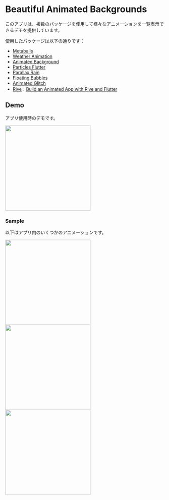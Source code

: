 # Beautiful Animated Backgrounds

このアプリは、複数のパッケージを使用して様々なアニメーションを一覧表示できるデモを提供しています。

使用したパッケージは以下の通りです：

- [Metaballs](https://pub.dev/packages/metaballs)
- [Weather Animation](https://pub.dev/packages/weather_animation)
- [Animated Background](https://pub.dev/packages/animated_background)
- [Particles Flutter](https://pub.dev/packages/particles_flutter)
- [Parallax Rain](https://pub.dev/packages/parallax_rain)
- [Floating Bubbles](https://pub.dev/packages/floating_bubbles)
- [Animated Glitch](https://pub.dev/packages/animated_glitch)
- [Rive](https://pub.dev/packages/rive)：[Build an Animated App with Rive and Flutter](https://www.youtube.com/watch?v=Td3xEWwRAQA)

## Demo

アプリ使用時のデモです。

<p float="left"><img src="./docs/AppDemo.gif" width="270" /></p>

### Sample

以下はアプリ内のいくつかのアニメーションです。

<img src="./docs/Metaballs.gif" width="270" align="left"/>
<img src="./docs/AnimatedGlitch.gif" width="270" align="left"/>
<img src="./docs/AnimationWithRive.gif" width="270" align="left"/>
